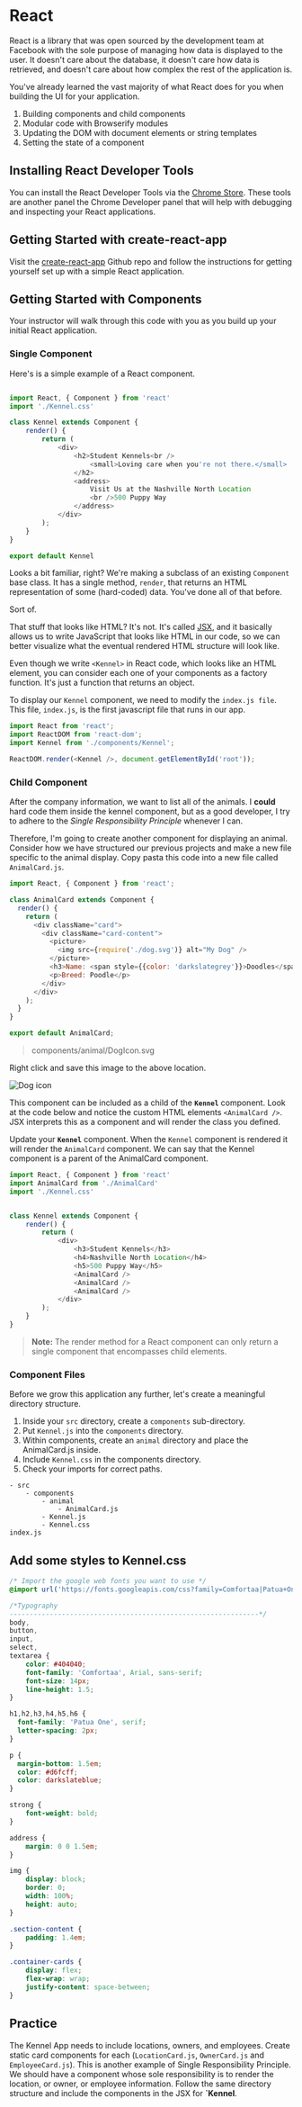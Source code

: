 # React

React is a library that was open sourced by the development team at Facebook with the sole purpose of managing how data is displayed to the user. It doesn't care about the database, it doesn't care how data is retrieved, and doesn't care about how complex the rest of the application is.

You've already learned the vast majority of what React does for you when building the UI for your application.

1. Building components and child components
1. Modular code with Browserify modules
1. Updating the DOM with document elements or string templates
1. Setting the state of a component

## Installing React Developer Tools

You can install the React Developer Tools via the [Chrome Store](https://chrome.google.com/webstore/detail/react-developer-tools/fmkadmapgofadopljbjfkapdkoienihi). These tools are another panel the Chrome Developer panel that will help with debugging and inspecting your React applications.

## Getting Started with create-react-app

Visit the [create-react-app](https://github.com/facebook/create-react-app/) Github repo and follow the instructions for getting yourself set up with a simple React application.

## Getting Started with Components

Your instructor will walk through this code with you as you build up your initial React application.

### Single Component

Here's is a simple example of a React component.

```js

import React, { Component } from 'react'
import './Kennel.css'

class Kennel extends Component {
    render() {
        return (
            <div>
                <h2>Student Kennels<br />
                    <small>Loving care when you're not there.</small>
                </h2>
                <address>
                    Visit Us at the Nashville North Location
                    <br />500 Puppy Way
                </address>
            </div>
        );
    }
}

export default Kennel
```
Looks a bit familiar, right? We're making a subclass of an existing `Component` base class. It has a single method, `render`, that returns an HTML representation of some (hard-coded) data. You've done all of that before.

Sort of.

That stuff that looks like HTML? It's not. It's called [JSX](https://reactjs.org/docs/introducing-jsx.html), and it basically allows us to write JavaScript that looks like HTML in our code, so we can better visualize what the eventual rendered HTML structure will look like.

Even though we write `<Kennel>` in React code, which looks like an HTML element, you can consider each one of your components as a factory function. It's just a function that returns an object.

To display our `Kennel` component, we need to modify the `index.js file`. This file, `index.js`, is the first javascript file that runs in our app.

```js
import React from 'react';
import ReactDOM from 'react-dom';
import Kennel from './components/Kennel';

ReactDOM.render(<Kennel />, document.getElementById('root'));

```


### Child Component

After the company information, we want to list all of the animals. I **could** hard code them inside the kennel component, but as a good developer, I try to adhere to the *Single Responsibility Principle* whenever I can.

Therefore, I'm going to create another component for displaying an animal. Consider how we have structured our previous projects and make a new file specific to the animal display. Copy pasta this code into a new file called `AnimalCard.js`.

```js
import React, { Component } from 'react';

class AnimalCard extends Component {
  render() {
    return (
      <div className="card">
        <div className="card-content">
          <picture>
            <img src={require('./dog.svg')} alt="My Dog" />
          </picture>
          <h3>Name: <span style={{color: 'darkslategrey'}}>Doodles</span></h3>
          <p>Breed: Poodle</p>
        </div>
      </div>
    );
  }
}

export default AnimalCard;
```

> components/animal/DogIcon.svg

Right click and save this image to the above location.

![Dog icon](./images/DogIcon.svg)


This component can be included as a child of the **`Kennel`** component. Look at the code below and notice the custom HTML elements `<AnimalCard />`. JSX interprets this as a component and will render the class you defined.

Update your **`Kennel`** component. When the `Kennel` component is rendered it will render the `AnimalCard` component. We can say that the Kennel component is a parent of the AnimalCard component.

```js
import React, { Component } from 'react'
import AnimalCard from './AnimalCard'
import './Kennel.css'


class Kennel extends Component {
    render() {
        return (
            <div>
                <h3>Student Kennels</h3>
                <h4>Nashville North Location</h4>
                <h5>500 Puppy Way</h5>
                <AnimalCard />
                <AnimalCard />
                <AnimalCard />
            </div>
        );
    }
}
```

> **Note:** The render method for a React component can only return a single component that encompasses child elements.

### Component Files

Before we grow this application any further, let's create a meaningful directory structure.

1. Inside your `src` directory, create a `components` sub-directory.
2. Put `Kennel.js` into the `components` directory.
3. Within components, create an `animal` directory and place the AnimalCard.js inside.
4. Include `Kennel.css` in the components directory.
5. Check your imports for correct paths.

```
- src
    - components
        - animal
            - AnimalCard.js
        - Kennel.js
        - Kennel.css
index.js

```

## Add some styles to Kennel.css

```css
/* Import the google web fonts you want to use */
@import url('https://fonts.googleapis.com/css?family=Comfortaa|Patua+One');

/*Typography
--------------------------------------------------------------*/
body,
button,
input,
select,
textarea {
	color: #404040;
	font-family: 'Comfortaa', Arial, sans-serif;
	font-size: 14px;
	line-height: 1.5;
}

h1,h2,h3,h4,h5,h6 {
  font-family: 'Patua One', serif;
  letter-spacing: 2px;
}

p {
  margin-bottom: 1.5em;
  color: #d6fcff;
  color: darkslateblue;
}

strong {
	font-weight: bold;
}

address {
	margin: 0 0 1.5em;
}

img {
	display: block;
	border: 0;
	width: 100%;
	height: auto;
}

.section-content {
	padding: 1.4em;
}

.container-cards {
    display: flex;
    flex-wrap: wrap;
    justify-content: space-between;
}

```

## Practice
The Kennel App needs to include locations, owners, and employees. Create static card components for each (`LocationCard.js`, `OwnerCard.js` and `EmployeeCard.js`). This is another example of Single Responsibility Principle. We should have a component whose sole responsibility is to render the location, or owner, or employee information. Follow the same directory structure and include the components in the JSX for **`Kennel**.


